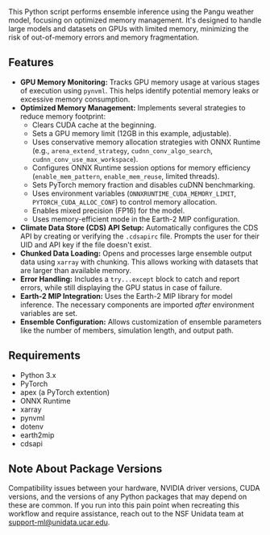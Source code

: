 This Python script performs ensemble inference using the Pangu weather model, focusing on optimized memory management. It's designed to handle large models and datasets on GPUs with limited memory, minimizing the risk of out-of-memory errors and memory fragmentation.

## Features

*   **GPU Memory Monitoring:** Tracks GPU memory usage at various stages of execution using `pynvml`.  This helps identify potential memory leaks or excessive memory consumption.
*   **Optimized Memory Management:** Implements several strategies to reduce memory footprint:
    *   Clears CUDA cache at the beginning.
    *   Sets a GPU memory limit (12GB in this example, adjustable).
    *   Uses conservative memory allocation strategies with ONNX Runtime (e.g., `arena_extend_strategy`, `cudnn_conv_algo_search`, `cudnn_conv_use_max_workspace`).
    *   Configures ONNX Runtime session options for memory efficiency (`enable_mem_pattern`, `enable_mem_reuse`, limited threads).
    *   Sets PyTorch memory fraction and disables cuDNN benchmarking.
    *   Uses environment variables (`ONNXRUNTIME_CUDA_MEMORY_LIMIT`, `PYTORCH_CUDA_ALLOC_CONF`) to control memory allocation.
    *   Enables mixed precision (FP16) for the model.
    *   Uses memory-efficient mode in the Earth-2 MIP configuration.
*   **Climate Data Store (CDS) API Setup:**  Automatically configures the CDS API by creating or verifying the `.cdsapirc` file.  Prompts the user for their UID and API key if the file doesn't exist.
*   **Chunked Data Loading:** Opens and processes large ensemble output data using `xarray` with chunking. This allows working with datasets that are larger than available memory.
*   **Error Handling:** Includes a `try...except` block to catch and report errors, while still displaying the GPU status in case of failure.
*   **Earth-2 MIP Integration:** Uses the Earth-2 MIP library for model inference.  The necessary components are imported *after* environment variables are set.
*   **Ensemble Configuration:** Allows customization of ensemble parameters like the number of members, simulation length, and output path.

## Requirements

*   Python 3.x
*   PyTorch
*   apex (a PyTorch extention)
*   ONNX Runtime
*   xarray
*   pynvml
*   dotenv
*   earth2mip
*   cdsapi

## Note About Package Versions

Compatibility issues between your hardware, NVIDIA driver versions, CUDA versions, and the versions of any Python packages that may depend on these are common. If you run into this pain point when recreating this workflow and require assistance, reach out to the NSF Unidata team at support-ml@unidata.ucar.edu.
